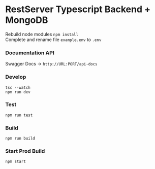 # RestServer Typescript Backend + MongoDB

Rebuild node modules ```npm install```\
Complete and rename file ```example.env``` to ```.env```


### Documentation API
Swagger Docs -> ```http://URL:PORT/api-docs```

### Develop
``` tsc --watch ```\
``` npm run dev ```

### Test
``` npm run test ```

### Build
``` npm run build ```

### Start Prod Build
``` npm start ```
